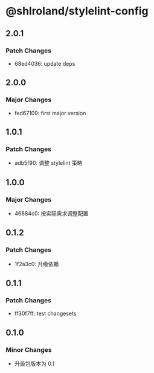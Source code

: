 # @shlroland/stylelint-config

## 2.0.1

### Patch Changes

- 68ed4036: update deps

## 2.0.0

### Major Changes

- fed67109: first major version

## 1.0.1

### Patch Changes

- adb5f90: 调整 stylelint 策略

## 1.0.0

### Major Changes

- 46884c0: 按实际需求调整配置

## 0.1.2

### Patch Changes

- 1f2a3c0: 升级依赖

## 0.1.1

### Patch Changes

- ff30f7ff: test changesets

## 0.1.0

### Minor Changes

- 升级包版本为 0.1
